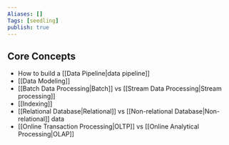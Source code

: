 ```yaml
---
Aliases: []
Tags: [seedling]
publish: true
---
```


## Core Concepts

- How to build a [[Data Pipeline|data pipeline]]
- [[Data Modeling]]
- [[Batch Data Processing|Batch]] vs [[Stream Data Processing|Stream processing]]
- [[Indexing]]
- [[Relational Database|Relational]] vs [[Non-relational Database|Non-relational]] data
- [[Online Transaction Processing|OLTP]] vs [[Online Analytical Processing|OLAP]]